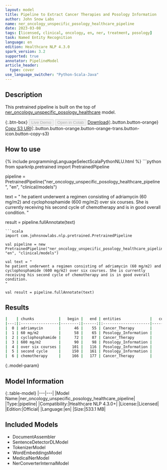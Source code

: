 ```yaml
---
layout: model
title: Pipeline to Extract Cancer Therapies and Posology Information
author: John Snow Labs
name: ner_oncology_unspecific_posology_healthcare_pipeline
date: 2023-03-08
tags: [licensed, clinical, oncology, en, ner, treatment, posology]
task: Named Entity Recognition
language: en
edition: Healthcare NLP 4.3.0
spark_version: 3.2
supported: true
annotator: PipelineModel
article_header:
  type: cover
use_language_switcher: "Python-Scala-Java"
---
```


## Description

This pretrained pipeline is built on the top of [ner_oncology_unspecific_posology_healthcare](https://nlp.johnsnowlabs.com/2023/01/11/ner_oncology_unspecific_posology_healthcare_en.html) model.

{:.btn-box}
<button class="button button-orange" disabled>Live Demo</button>
<button class="button button-orange" disabled>Open in Colab</button>
[Download](https://s3.amazonaws.com/auxdata.johnsnowlabs.com/clinical/models/ner_oncology_unspecific_posology_healthcare_pipeline_en_4.3.0_3.2_1678269380685.zip){:.button.button-orange}
[Copy S3 URI](s3://auxdata.johnsnowlabs.com/clinical/models/ner_oncology_unspecific_posology_healthcare_pipeline_en_4.3.0_3.2_1678269380685.zip){:.button.button-orange.button-orange-trans.button-icon.button-copy-s3}

## How to use



<div class="tabs-box" markdown="1">
{% include programmingLanguageSelectScalaPythonNLU.html %}
```python
from sparknlp.pretrained import PretrainedPipeline

pipeline = PretrainedPipeline("ner_oncology_unspecific_posology_healthcare_pipeline", "en", "clinical/models")

text = "
he patient underwent a regimen consisting of adriamycin (60 mg/m2) and cyclophosphamide (600 mg/m2) over six courses. She is currently receiving his second cycle of chemotherapy and is in good overall condition.
"

result = pipeline.fullAnnotate(text)
```
```scala
import com.johnsnowlabs.nlp.pretrained.PretrainedPipeline

val pipeline = new PretrainedPipeline("ner_oncology_unspecific_posology_healthcare_pipeline", "en", "clinical/models")

val text = "
he patient underwent a regimen consisting of adriamycin (60 mg/m2) and cyclophosphamide (600 mg/m2) over six courses. She is currently receiving his second cycle of chemotherapy and is in good overall condition.
"

val result = pipeline.fullAnnotate(text)
```
</div>

## Results

```bash
|    | chunks           |   begin |   end | entities             |   confidence |
|---:|:-----------------|--------:|------:|:---------------------|-------------:|
|  0 | adriamycin       |      46 |    55 | Cancer_Therapy       |     0.9999   |
|  1 | 60 mg/m2         |      58 |    65 | Posology_Information |     0.807    |
|  2 | cyclophosphamide |      72 |    87 | Cancer_Therapy       |     0.9998   |
|  3 | 600 mg/m2        |      90 |    98 | Posology_Information |     0.9566   |
|  4 | over six courses |     101 |   116 | Posology_Information |     0.689833 |
|  5 | second cycle     |     150 |   161 | Posology_Information |     0.9906   |
|  6 | chemotherapy     |     166 |   177 | Cancer_Therapy       |     0.9997   |
```

{:.model-param}
## Model Information

{:.table-model}
|---|---|
|Model Name:|ner_oncology_unspecific_posology_healthcare_pipeline|
|Type:|pipeline|
|Compatibility:|Healthcare NLP 4.3.0+|
|License:|Licensed|
|Edition:|Official|
|Language:|en|
|Size:|533.1 MB|

## Included Models

- DocumentAssembler
- SentenceDetectorDLModel
- TokenizerModel
- WordEmbeddingsModel
- MedicalNerModel
- NerConverterInternalModel